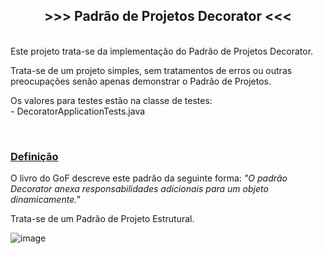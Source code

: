 <h2 style="text-align:center"><strong>&gt;&gt;&gt; Padr&atilde;o de Projetos Decorator &lt;&lt;&lt;</strong></h2>

<p><br />
Este projeto trata-se da implementa&ccedil;&atilde;o do Padr&atilde;o de Projetos Decorator.</p>

<p>Trata-se de um projeto simples, sem tratamentos de erros ou outras preocupa&ccedil;&otilde;es sen&atilde;o apenas demonstrar o Padr&atilde;o de Projetos.</p>

<p>Os valores para testes est&atilde;o na classe de testes:<br />
- DecoratorApplicationTests.java</p>

<p>&nbsp;</p>

<h3><u>Defini&ccedil;&atilde;o</u></h3>

<p>O livro do GoF descreve este padr&atilde;o da seguinte forma: <em>&quot;O padr&atilde;o Decorator anexa responsabilidades adicionais para um objeto dinamicamente.&quot;</em></p>

<p>Trata-se de um Padr&atilde;o de Projeto Estrutural.</p>

![image](https://user-images.githubusercontent.com/99047577/206878008-3cacce3f-5fb5-44a1-a299-2e4f9284a074.png)<br />
&nbsp;

<address>&nbsp;</address>
